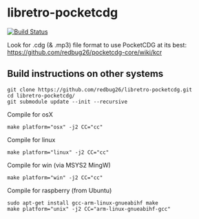 # libretro-pocketcdg

[![Build Status](https://travis-ci.org/redbug26/libretro-pocketcdg.svg?branch=master)](https://travis-ci.org/travis-ci/travis-api)

Look for .cdg (& .mp3) file format to use PocketCDG at its best: https://github.com/redbug26/pocketcdg-core/wiki/kcr

## Build instructions on other systems

``` 
git clone https://github.com/redbug26/libretro-pocketcdg.git
cd libretro-pocketcdg/
git submodule update --init --recursive
``` 

Compile for osX
``` 
make platform="osx" -j2 CC="cc" 
```

Compile for linux
``` 
make platform="linux" -j2 CC="cc" 
```

Compile for win (via MSYS2 MingW)
``` 
make platform="win" -j2 CC="cc"
```

Compile for raspberry (from Ubuntu)
```
sudo apt-get install gcc-arm-linux-gnueabihf make
make platform="unix" -j2 CC="arm-linux-gnueabihf-gcc"
```

